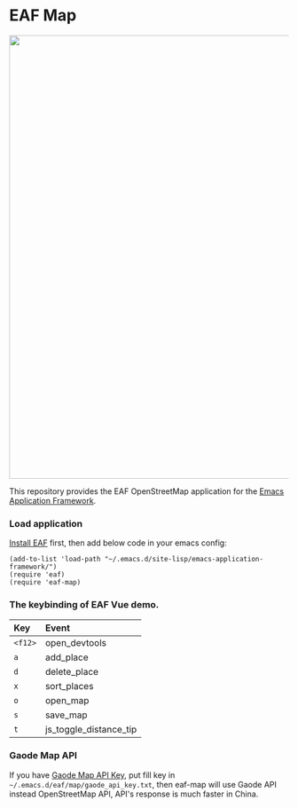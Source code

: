 # EAF Map
<p align="center">
  <img width="800" src="./screenshot.png">
</p>

This repository provides the EAF OpenStreetMap application for the [Emacs Application Framework](https://github.com/emacs-eaf/emacs-application-framework).

### Load application

[Install EAF](https://github.com/emacs-eaf/emacs-application-framework#install) first, then add below code in your emacs config:

```Elisp
(add-to-list 'load-path "~/.emacs.d/site-lisp/emacs-application-framework/")
(require 'eaf)
(require 'eaf-map)
```

### The keybinding of EAF Vue demo.

| Key   | Event   |
| :---- | :------ |
| `<f12>` | open_devtools |
| `a` | add_place |
| `d` | delete_place |
| `x` | sort_places |
| `o` | open_map |
| `s` | save_map |
| `t` | js_toggle_distance_tip |

### Gaode Map API
If you have [Gaode Map API Key](https://lbs.amap.com), put fill key in ```~/.emacs.d/eaf/map/gaode_api_key.txt```, then eaf-map will use Gaode API instead OpenStreetMap API, API's response is much faster in China.

